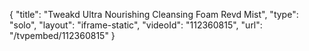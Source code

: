 {
    "title": "Tweakd Ultra Nourishing Cleansing Foam   Revd Mist",
    "type": "solo",
    "layout": "iframe-static",
    "videoId": "112360815",
    "url": "\/tvpembed\/112360815"
}